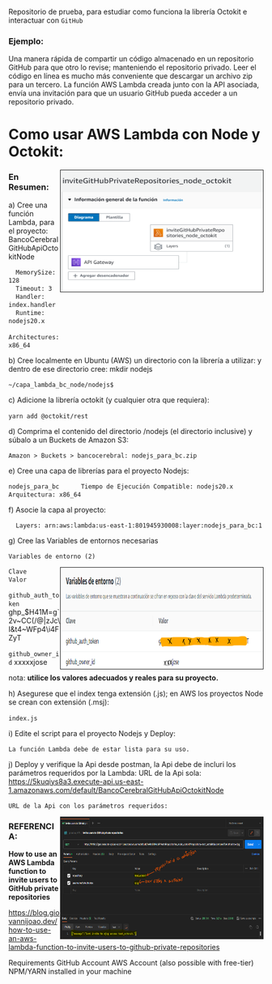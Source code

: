Repositorio de prueba, para estudiar como funciona la librería Octokit e interactuar con `GitHub`

### Ejemplo:
Una manera rápida de compartir un código almacenado en un repositorio GitHub para que otro lo revise; manteniendo el repositorio privado. 
Leer el código en línea es mucho más conveniente que descargar un archivo zip para un tercero.
La función AWS Lambda creada junto con la API asociada, envía una invitación para que un usuario GitHub pueda acceder a un repositorio privado.

# Como usar AWS Lambda con Node y Octokit:

<img  src="imagenes/diagrama_Lambda.png" align="right" border="1" width="400" height="240">

### En Resumen:

a) Cree una función Lambda, para el proyecto: BancoCerebralGitHubApiOctokitNode

      MemorySize: 128
      Timeout: 3
      Handler: index.handler
      Runtime: nodejs20.x
      Architectures: x86_64

b) Cree localmente en Ubuntu (AWS) un directorio con la librería a utilizar:
	y dentro de ese directorio cree: mkdir nodejs

	~/capa_lambda_bc_node/nodejs$

c) Adicione la librería octokit (y cualquier otra que requiera):

`yarn add @octokit/rest`

d) Comprima el contenido del directorio /nodejs (el directorio inclusive) y súbalo a un Buckets de Amazon S3:

	Amazon > Buckets > bancocerebral: nodejs_para_bc.zip

e) Cree una capa de librerías para el proyecto Nodejs:

	nodejs_para_bc		Tiempo de Ejecución Compatible: nodejs20.x	 Arquitectura: x86_64

f) Asocie la capa al proyecto:

      Layers: arn:aws:lambda:us-east-1:801945930008:layer:nodejs_para_bc:1

g) Cree las Variables de entornos necesarias

    Variables de entorno (2)

<img  src="imagenes/variables_de_entorno.png" align="right" border="1" width="400" height="200">

	Clave                   Valor
  `github_auth_token`	ghp_$H41M=g`2v~CC(/@|zJc\I&t4~WFp4\i4FZyT
  
  `github_owner_id`	        xxxxxjose
  
  nota: **utilice los valores adecuados y reales para su proyecto.**
  
h) Asegurese que el index tenga extensión (.js); en AWS los proyectos Node se crean con extensión (.msj):
	
  `index.js`

i) Edite el script para el proyecto Nodejs y Deploy:

	La función Lambda debe de estar lista para su uso.

j) Deploy y verifique la Api desde postman, la Api debe de incluri los parámetros requeridos por la Lambda:
	URL de la Api sola:
	https://5kuqiys8a3.execute-api.us-east-1.amazonaws.com/default/BancoCerebralGitHubApiOctokitNode

	URL de la Api con los parámetros requeridos:
	
<img  src="imagenes/llamada_a_la_API_AWS_desde_postman.png" align="right" border="1" width="400" height="240">


### REFERENCIA:

**How to use an AWS Lambda function to invite users to GitHub private repositories**

https://blog.giovannijoao.dev/how-to-use-an-aws-lambda-function-to-invite-users-to-github-private-repositories


Requirements
GitHub Account
AWS Account (also possible with free-tier)
NPM/YARN installed in your machine
